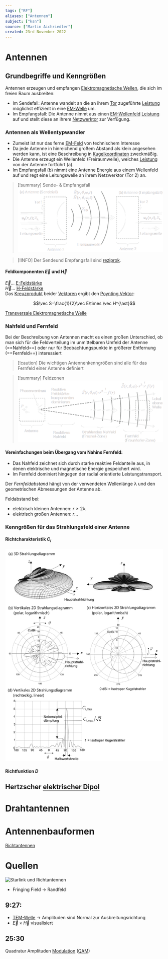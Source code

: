 ```yaml
---
tags: ["RF"]
aliases: ["Antennen"]
subject: ["ksn"]
source: ["Martin Aichriedler"]
created: 23rd November 2022
---
```


# Antennen

## Grundbegriffe und Kenngrößen

Antennen erzeugen und empfangen [Elektromagnetische Wellen](../Physik/Elektromagnetische%20Wellen.md), die sich im freien Raum ausbreiten:
- Im Sendefall: Antenne wandelt an die an ihrem [Tor](Streuparameter.md) zugeführte [Leistung](../Elektrotechnik/elektrische%20Leistung.md) möglichst effizient in eine [EM-Welle](../Physik/Elektromagnetische%20Wellen.md) um.
- Im Empfangsfall: Die Antenne nimmt aus einen [EM-Wellenfeld](../Physik/Elektromagnetische%20Wellen.md) [Leistung](../Elektrotechnik/elektrische%20Leistung.md) auf und stellt diese an ihrem [Netzwerktor](Streuparameter.md) zur Verfügung.

### Antennen als Wellentypwandler

- Zumeist ist nur das ferne [EM-Feld](../Physik/Elektromagnetische%20Wellen.md) von technischem Interesse
- Da jede Antenne in hinreichend großem Abstand als klein angesehen werden kann, ist eine Beschreibung in [Kugelkoordinaten](Kugelkoordinaten.md) zweckmäßig.
- Die Antenne erzeugt ein Wellenfeld (Freiraumwelle), welches [Leistung](../Elektrotechnik/elektrische%20Leistung.md) von der Antenne fortführt (a).
- Im Empfangsfall (b) nimmt eine Antenne Energie aus einem Wellenfeld auf und regt eine Leitungswelle an ihrem Netzwerktor (Tor 2) an.

>[!summary] Sende- & Empfangsfall  
>![](assets/ant_sende_empf.png)

> [!INFO] Der Sendeund Empfangsfall sind [reziprok](Reziprozität.md).

#### Feldkomponenten $\vec{E}$ und $\vec{H}$

$\vec{E}\dots$ [E-Feldstärke](../Elektrotechnik/Elektrisches%20Feld.md#Elektrische%20Feldstärke)  
$\vec{H}\dots$ [H-Feldstärke](../Elektrotechnik/Magnetisches%20Feld.md#Magnetisches%20Feld)  
Das [Kreuzprodukt](../Mathematik/mathe%20(3)/Vektor.md) beider [Vektoren](../Mathematik/mathe%20(3)/Vektor.md) ergibt den [Poynting Vektor](Poynting%20Vektor.md):

$$\vec S=\frac{1}{2}\vec E\times \vec H^{\ast}$$

[Transversale Elektromagnetische Welle](Transversale%20Elektromagnetische%20Welle.md)

### Nahfeld und Fernfeld

 
Bei der Beschreibung von Antennen macht es einen großen Unterschied, ob man sich für die Feldverteilung im unmittelbaren Umfeld der Antenne (==Nahfeld==) oder nur für Beobachtungspunkte in größerer Entfernung (==Fernfeld==) interessiert

> [!caution] Die wichtigen Antennenkenngrößen sind alle für das Fernfeld einer Antenne definiert

>[!summary] Feldzonen  
>![Ant_feldzonen](assets/Ant_feldzonen.png)

#### Vereinfachungen beim Übergang vom Nahins Fernfeld:

- Das Nahfeld zeichnet sich durch starke reaktive Feldanteile aus, in denen elektrische und magnetische Energie gespeichert wird.
- Im Fernfeld dominiert hingegen der radial orientierte Leistungstransport.

Der *Fernfeldabstand* hängt von der verwendeten Wellenlänge $\uplambda$ und den geometrischen Abmessungen der Antenne ab.

Feldabstand bei:
- elektrisch kleinen Antennen: $r\geq 2\uplambda$
- elektrisch großen Antennen: $r\dots$

 

### Kenngrößen für das Strahlungsfeld einer Antenne

#### Richtcharakteristik $C_{i}$

![richtc_graph](assets/richtc_graph.png)

#### Richtfunktion $D$

## Hertzscher [elektrischer Dipol](../Elektrotechnik/elektrischer%20Dipol.md)

# Drahtantennen

# Antennenbauformen

[Richtantennen](Richtantennen.md)

# Quellen

![Starlink und Richtantennen](https://www.youtube.com/embed/qs2QcycggWU)

- Fringing Field -> Randfeld

## 9:27:

- [TEM-Welle](Transversale%20Elektromagnetische%20Welle.md) -> Amplituden sind Normal zur Ausbreitungsrichtung
- $\vec E\times\vec H$ visualisiert

## 25:30

Quadratur Amplituden [Modulation](Modulation.md) ([QAM](Quadratur%20Amplituden%20Modulation.md))
